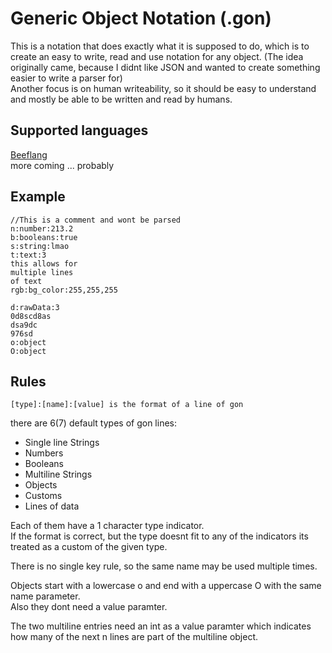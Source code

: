 # Generic Object Notation (.gon)  
This is a notation that does exactly what it is supposed to do, which is to create an easy to write, read and use notation for any object.
(The idea originally came, because I didnt like JSON and wanted to create something easier to write a parser for)  
Another focus is on human writeability, so it should be easy to understand and mostly be able to be written and read by humans.

## Supported languages
[Beeflang](https://github.com/Booklordofthedings/gon/tree/main/Beef)  
more coming ... probably

## Example
```
//This is a comment and wont be parsed
n:number:213.2
b:booleans:true
s:string:lmao
t:text:3
this allows for
multiple lines
of text
rgb:bg_color:255,255,255

d:rawData:3
0d8scd8as
dsa9dc
976sd
o:object
O:object
```


## Rules
```
[type]:[name]:[value] is the format of a line of gon
```

there are 6(7) default types of gon lines:

- Single line Strings
- Numbers
- Booleans
- Multiline Strings
- Objects
- Customs
- Lines of data

Each of them have a 1 character type indicator.  
If the format is correct, but the type doesnt fit to any of the indicators its treated as a custom of the given type.  

There is no single key rule, so the same name may be used multiple times.


Objects start with a lowercase o and end with a uppercase O with the same name parameter.  
Also they dont need a value paramter.

The two multiline entries need an int as a value paramter which indicates how many of the next n lines are part of the multiline object.
